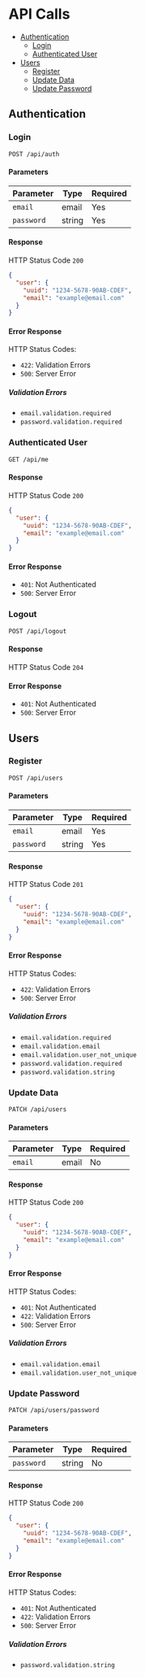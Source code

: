 # API Calls

* [Authentication](#authentication)
    * [Login](#login)
    * [Authenticated User](#authenticated-user)
* [Users](#users)
    * [Register](#register)
    * [Update Data](#update-data)
    * [Update Password](#update-password)
    
## Authentication

### Login

`POST /api/auth`

#### Parameters

Parameter | Type | Required
--------- | ---- | --------
`email` | email | Yes
`password` | string | Yes

#### Response

HTTP Status Code `200`

```json
{
  "user": {
    "uuid": "1234-5678-90AB-CDEF",
    "email": "example@email.com"
  }
}
```

#### Error Response

HTTP Status Codes:

* `422`: Validation Errors
* `500`: Server Error

##### Validation Errors

* `email.validation.required`
* `password.validation.required`

### Authenticated User

`GET /api/me`

#### Response

HTTP Status Code `200`

```json
{
  "user": {
    "uuid": "1234-5678-90AB-CDEF",
    "email": "example@email.com"
  }
}
```

#### Error Response

* `401`: Not Authenticated
* `500`: Server Error

### Logout

`POST /api/logout`

#### Response

HTTP Status Code `204`

#### Error Response

* `401`: Not Authenticated
* `500`: Server Error

## Users

### Register

`POST /api/users`

#### Parameters

Parameter | Type | Required
--------- | ---- | --------
`email` | email | Yes
`password` | string | Yes

#### Response

HTTP Status Code `201`

```json
{
  "user": {
    "uuid": "1234-5678-90AB-CDEF",
    "email": "example@email.com"
  }
}
```

#### Error Response

HTTP Status Codes:

* `422`: Validation Errors
* `500`: Server Error

##### Validation Errors

* `email.validation.required`
* `email.validation.email`
* `email.validation.user_not_unique`
* `password.validation.required`
* `password.validation.string`

### Update Data

`PATCH /api/users`

#### Parameters

Parameter | Type | Required
--------- | ---- | --------
`email` | email | No

#### Response

HTTP Status Code `200`

```json
{
  "user": {
    "uuid": "1234-5678-90AB-CDEF",
    "email": "example@email.com"
  }
}
```

#### Error Response

HTTP Status Codes:

* `401`: Not Authenticated
* `422`: Validation Errors
* `500`: Server Error

##### Validation Errors

* `email.validation.email`
* `email.validation.user_not_unique`

### Update Password

`PATCH /api/users/password`

#### Parameters

Parameter | Type | Required
--- | --- | ---
`password` | string | No

#### Response

HTTP Status Code `200`

```json
{
  "user": {
    "uuid": "1234-5678-90AB-CDEF",
    "email": "example@email.com"
  }
}
```

#### Error Response

HTTP Status Codes:

* `401`: Not Authenticated
* `422`: Validation Errors
* `500`: Server Error

##### Validation Errors

* `password.validation.string`
